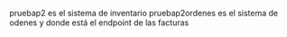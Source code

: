 pruebap2 es el sistema de inventario
pruebap2ordenes es el sistema de odenes y donde está el endpoint de las facturas
